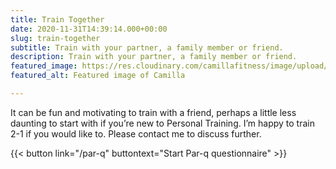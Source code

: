 ```yaml
---
title: Train Together
date: 2020-11-31T14:39:14.000+00:00
slug: train-together
subtitle: Train with your partner, a family member or friend.
description: Train with your partner, a family member or friend.
featured_image: https://res.cloudinary.com/camillafitness/image/upload/v1664793993/train-together_xad5qi.jpg
featured_alt: Featured image of Camilla

---
```

It can be fun and motivating to train with a friend, perhaps a little less daunting to start with
if you’re new to Personal Training. I’m happy to train 2-1 if you would like to. Please contact
me to discuss further.

{{< button link="/par-q" buttontext="Start Par-q questionnaire" >}}

